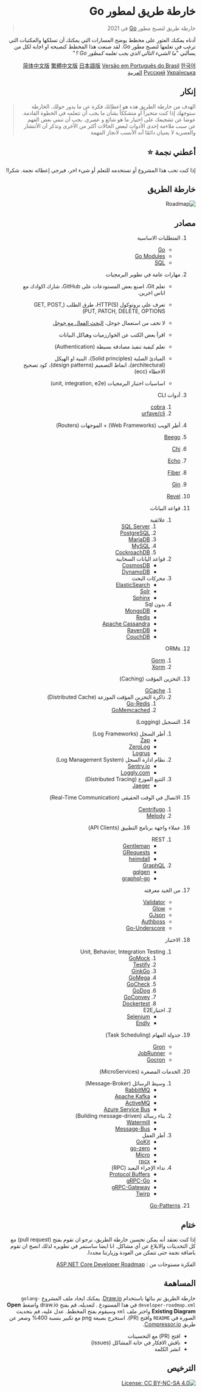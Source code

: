 
<div dir="rtl">

# خارطة طريق لمطور Go

> خارطة طريق لتصبح مطور [Go](https://golang.org/) في 2021 

أدناه يمكنك العثور على مخطط يوضح المسارات التي يمكنك أن تسلكها والمكتبات التي ترغب في تعلمها لتصبح مطور Go.
لقد صنعت هذا المخطط كنصيحة او اجابة لكل من يسألني "*ما الشيء التالي الذي يجب تعلمه كمطور Go ؟*"

[简体中文版](./i18n/zh-CN/ReadMe-zh-CN.md)
[繁體中文版](./i18n/zh-TW/ReadMe-zh-TW.md)
[日本語版](./i18n/ja-JP/ReadMe-ja-JP.md)
[Versão em Português do Brasil](./i18n/pt-BR/ReadMe-pt-BR.md)
[한국어](./i18n/ko-KR/ReadMe-ko-KR.md)
[Русский](./i18n/ru-RU/ReadMe-ru-RU.md)
[Українська](./i18n/uk-UA/ReadMe-uk-UA.md)
[العربية](i18n/ar-IQ/ReadMe-ar-IQ.md)
## إنكار
> الهدف من خارطة الطريق هذه هو اعطائك فكرة عن ما يدور حولك. الخارطة ستوجهك إذا كنت متحيراً او متشككاً بشأن ما يجب أن تتعلمه في الخطوة القادمة. عوضا عن تشجيعك على اختيار ما هو شائع و عصري. يجب أن تنمي بعض الفهم عن سبب ملاءمة إحدى الأدوات لبعض الحالات أكثر من الأخرى وتذكر أن الأنتشار والعصرية لا يعنيان دائمًا أنه الأنسب لانجاز المهمة 

## أعطني نجمة :star:

إذا كنت تحب هذا المشروع أو تستخدمه للتعلم أو شيء اخر، فيرجى إعطائه نجمة. شكرا!

## خارطة الطريق

![Roadmap](./golang-developer-roadmap-ar-IQ.png)

## مصادر
1. المتطلبات الاساسية 

   - [Go](https://golangbot.com/)
   - [Go Modules](https://blog.golang.org/using-go-modules)
   - [SQL](https://www.w3schools.com/sql/default.asp)

2. مهارات عامة في تطوير البرمجيات
   - تعلم Git، اصنع بعض المستودعات على GitHub، شارك اكوادك مع اناس اخرين.

   - تعرف على بروتوكول HTTP(S)، طرق الطلب (GET, POST, PUT, PATCH, DELETE, OPTIONS)
   - لا تخف من استعمال جوجل، [البحث الفعال مع جوجل](http://www.powersearchingwithgoogle.com/)
   - اقرأ بعض الكتب عن الخوارزميات وهياكل البيانات 
   - تعلم كيفية تنفيذ مصادقة بسيطة (Authentication)
   - المبادئ الصلبة (Solid principles)، البنية او الهيكل (architectural)، انماط التصميم (design patterns)، كود تصحيح الاخطاء (ecc)
   - اساسيات اختبار البرمجيات (unit, integration, e2e)

3. أدوات CLI 
   1. [cobra](https://github.com/spf13/cobra)
   2. [urfave/cli](https://github.com/urfave/cli)

4.  أطر الويب (Web Frameworks) + الموجهات (Routers)

   1. [Beego](https://github.com/beego/beego)
   2. [Chi](https://github.com/go-chi/chi)
   3. [Echo](https://github.com/labstack/echo)
   4. [Fiber](https://github.com/gofiber/fiber)
   5. [Gin](https://github.com/gin-gonic/gin)
   6. [Revel](https://github.com/revel/revel)

5. قواعد البيانات

   1. علائقية
      1. [SQL Server](https://www.microsoft.com/en-us/sql-server/sql-server-2017)
      2. [PostgreSQL](https://www.postgresql.org/)
      3. [MariaDB](https://mariadb.org/)
      4. [MySQL](https://www.mysql.com/)
      5. [CockroachDB](https://www.cockroachlabs.com/) 
   2. قواعد اليانات السحابية 
      - [CosmosDB](https://docs.microsoft.com/en-us/azure/cosmos-db)
      - [DynamoDB](https://aws.amazon.com/dynamodb/)
   3. محركات البحث 
      - [ElasticSearch](https://www.elastic.co/)
      - [Solr](http://lucene.apache.org/solr/)
      - [Sphinx](http://sphinxsearch.com/)
   4. بدون Sql  
      - [MongoDB](https://www.mongodb.com/)
      - [Redis](https://redis.io/)
      - [Apache Cassandra](http://cassandra.apache.org/)
      - [RavenDB](https://github.com/ravendb/ravendb)
      - [CouchDB](http://couchdb.apache.org/)

6. ORMs

   1. [Gorm](https://github.com/go-gorm/gorm)
   2. [Xorm](https://github.com/go-xorm/xorm)

7. التخزين المؤقت (Caching)

   1. [GCache](https://github.com/bluele/gcache)
   2. ذاكرة التخزين المؤقت الموزعة (Distributed Cache)
      1. [Go-Redis](https://github.com/go-redis/redis)
      2. [GoMemcached](https://github.com/bradfitz/gomemcache)

8. التسجيل (Logging)

   1. أطر السجل (Log Frameworks)
      - [Zap](https://github.com/uber-go/zap)
      - [ZeroLog](https://github.com/rs/zerolog)
      - [Logrus](https://github.com/sirupsen/logrus)
   2. نظام ادارة السجل (Log Management System)
      - [Sentry.io](http://sentry.io)
      - [Loggly.com](https://loggly.com)
   3. التتبع الموزع (Distributed Tracing)
      - [Jaeger](https://www.jaegertracing.io/)

9. الاتصال في الوقت الحقيقي (Real-Time Communication)
   1. [Centrifugo](https://github.com/centrifugal/centrifugo)
   2. [Melody](https://github.com/olahol/melody)

10. عملاء واجهة برنامج التطبيق (API Clients)

    1. REST
       - [Gentleman](https://github.com/h2non/gentleman)
       - [GRequests](https://github.com/kennethreitz/grequests)
       - [heimdall](https://github.com/gojek/heimdall)
    2. [GraphQL](https://graphql.org/)
       - [gqlgen](https://github.com/99designs/gqlgen)
       - [graphql-go](https://github.com/graph-gophers/graphql-go)

11. من الجيد معرفته

    - [Validator](https://github.com/go-playground/validator)
    - [Glow](https://github.com/pytorch/glow)
    - [GJson](https://github.com/tidwall/gjson)
    - [Authboss](https://github.com/volatiletech/authboss)
    - [Go-Underscore](https://github.com/ahl5esoft/golang-underscore)

12. الاختبار

    1. Unit, Behavior, Integration Testing
       1. [GoMock](https://github.com/golang/mock)
       2. [Testify](https://github.com/stretchr/testify)
       3. [GinkGo](https://github.com/onsi/ginkgo)
       4. [GoMega](https://github.com/onsi/gomega)
       5. [GoCheck](https://github.com/go-check/check)
       6. [GoDog](https://github.com/DATA-DOG/godog)
       7. [GoConvey](https://github.com/smartystreets/goconvey)
       8. [Dockertest](https://github.com/ory/dockertest)
    2. اختبارE2E
       - [Selenium](https://github.com/tebeka/selenium)
       - [Endly](https://github.com/viant/endly)

13. جدولة المهام (Task Scheduling)

    - [Gron](https://github.com/roylee0704/gron)
    - [JobRunner](https://github.com/bamzi/jobrunner)
    - [Gocron](https://github.com/go-co-op/gocron)

14. الخدمات المصغرة (MicroServices)

    1. وسيط الرسائل (Message-Broker)
       - [RabbitMQ](https://www.rabbitmq.com/tutorials/tutorial-one-go.html)
       - [Apache Kafka](https://kafka.apache.org/)
       - [ActiveMQ](https://github.com/apache/activemq)
       - [Azure Service Bus](https://docs.microsoft.com/en-us/azure/service-bus-messaging/service-bus-messaging-overview)
    2. بناء رسالة (Building message-driven)
       - [Watermill](https://github.com/ThreeDotsLabs/watermill)
       - [Message-Bus](https://github.com/vardius/message-bus)
    3. أطر العمل
         - [GoKit](https://github.com/go-kit/kit)
         - [go-zero](https://github.com/tal-tech/go-zero)
         - [Micro](https://github.com/micro/go-micro)
         - [rpcx](https://github.com/smallnest/rpcx)
    4. نداء الإجراء البعيد (RPC)
         - [Protocol Buffers](https://github.com/protocolbuffers/protobuf)
         - [gRPC-Go](https://github.com/grpc/grpc-go)
         - [gRPC-Gateway](https://github.com/grpc-ecosystem/grpc-gateway)
         - [Twirp](https://github.com/twitchtv/twirp)

15. [Go-Patterns](https://github.com/tmrts/go-patterns)

## ختام
إذا كنت تعتقد أنه يمكن تحسين خارطة الطريق، نرجو ان تقوم بفتح (pull request) مع كل التحديثات والابلاغ عن أي مشاكل. انا ايضا ساستمر في تطويره لذلك انصح ان تقوم باضافة نجمة حتى تتمكن من العودة وزيارتنا مجددا.

الفكرة مستوحات من  : [ASP.NET Core Developer Roadmap](https://github.com/MoienTajik/AspNetCore-Developer-Roadmap)

## المساهمة
خارطة الطريق تم بنائها باستخدام  [Draw.io](https://www.draw.io/). يمكنك ايجاد ملف المشروع `golang-developer-roadmap.xml` في هذا المستودع . لتعديله، قم بفتح draw.io واضغط **Open Existing Diagram** واختر ملف `xml` وسيقوم بفتح المخطط. عدل عليه، قم بتحديث الصورة في `README` وافتح (PR).
استخرج بصيغة png مع تكبير بنسبة 400% وصغر عن طريق [Compressor.io](https://compressor.io/compress).


- افتح (PR) مع التحسينات 
- ناقش الافكار في خانة المشاكل (issues)
- انشر الكلمة

## الترخيص

[![License: CC BY-NC-SA 4.0](https://img.shields.io/badge/License-CC%20BY--NC--SA%204.0-lightgrey.svg)](https://creativecommons.org/licenses/by-nc-sa/4.0/)

</div>